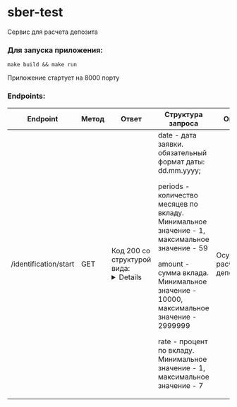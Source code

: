 # sber-test
Сервис для расчета депозита



### Для запуска приложения:

```
make build && make run
```

Приложение стартует на 8000 порту


### Endpoints:

|Endpoint             |Метод|Ответ            |Структура запроса|Описание|
|---------------------|-----|----------------------------------------------------------------------------------------------------|---|---|
|/identification/start|GET  |Код 200 со структурой вида:<details><pre>{<p>    "31.01.2021":"10050",</p><p>    "28.02.2021":"10100.25",</p><p>...</p>|date - дата заявки. обязательный формат даты: dd.mm.yyyy;<p>periods - количество месяцев по вкладу. Минимальное значение - 1, максимальное значение - 59<p>amount - сумма вклада. Минимальное значение - 10000, максимальное значение - 2999999<p>rate - процент по вкладу. Минимальное значение - 1, максимальное значение - 7|Осуществляет расчет депозита.|